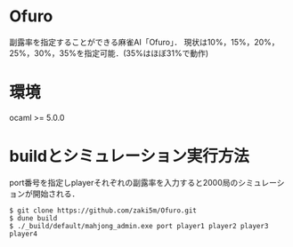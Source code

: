 # Ofuro
副露率を指定することができる麻雀AI「Ofuro」．
現状は10%，15%，20%，25%，30%，35%を指定可能．(35%はほぼ31%で動作)
<h1>環境</h1>
ocaml >= 5.0.0

<h1>buildとシミュレーション実行方法</h1>
port番号を指定しplayerそれぞれの副露率を入力すると2000局のシミュレーションが開始される．
<pre><code>$ git clone https://github.com/zaki5m/Ofuro.git
$ dune build
$ ./_build/default/mahjong_admin.exe port player1 player2 player3 player4
</pre></code>
